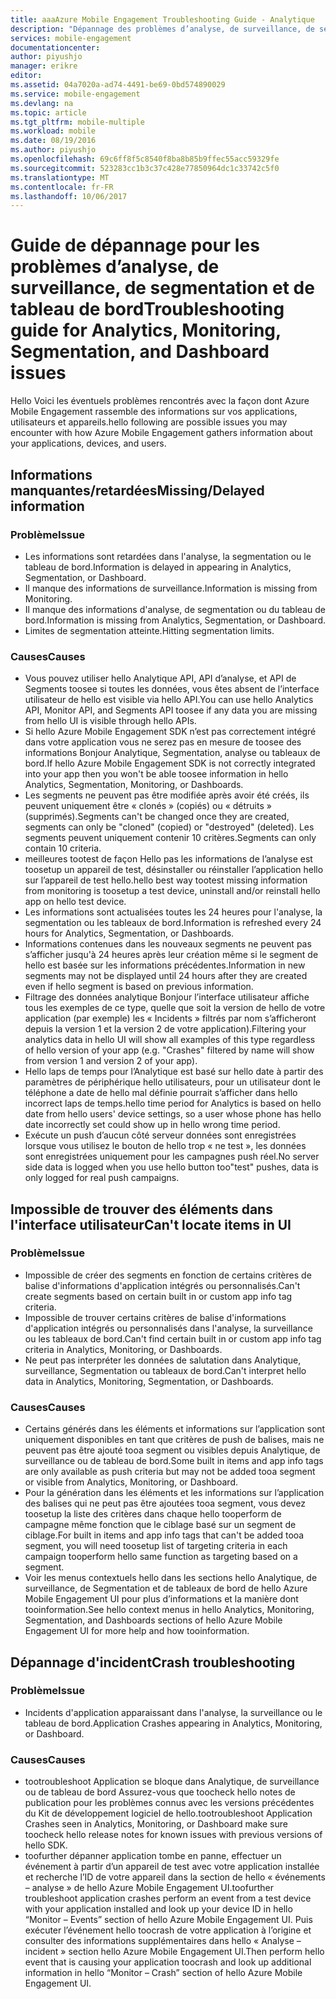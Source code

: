 ```yaml
---
title: aaaAzure Mobile Engagement Troubleshooting Guide - Analytique
description: "Dépannage des problèmes d’analyse, de surveillance, de segmentation et de tableau de bord dans Azure Mobile Engagement"
services: mobile-engagement
documentationcenter: 
author: piyushjo
manager: erikre
editor: 
ms.assetid: 04a7020a-ad74-4491-be69-0bd574890029
ms.service: mobile-engagement
ms.devlang: na
ms.topic: article
ms.tgt_pltfrm: mobile-multiple
ms.workload: mobile
ms.date: 08/19/2016
ms.author: piyushjo
ms.openlocfilehash: 69c6ff8f5c8540f8ba8b85b9ffec55acc59329fe
ms.sourcegitcommit: 523283cc1b3c37c428e77850964dc1c33742c5f0
ms.translationtype: MT
ms.contentlocale: fr-FR
ms.lasthandoff: 10/06/2017
---
```

# <a name="troubleshooting-guide-for-analytics-monitoring-segmentation-and-dashboard-issues"></a><span data-ttu-id="aa853-103">Guide de dépannage pour les problèmes d’analyse, de surveillance, de segmentation et de tableau de bord</span><span class="sxs-lookup"><span data-stu-id="aa853-103">Troubleshooting guide for Analytics, Monitoring, Segmentation, and Dashboard issues</span></span>
<span data-ttu-id="aa853-104">Hello Voici les éventuels problèmes rencontrés avec la façon dont Azure Mobile Engagement rassemble des informations sur vos applications, utilisateurs et appareils.</span><span class="sxs-lookup"><span data-stu-id="aa853-104">hello following are possible issues you may encounter with how Azure Mobile Engagement gathers information about your applications, devices, and users.</span></span>

## <a name="missingdelayed-information"></a><span data-ttu-id="aa853-105">Informations manquantes/retardées</span><span class="sxs-lookup"><span data-stu-id="aa853-105">Missing/Delayed information</span></span>
### <a name="issue"></a><span data-ttu-id="aa853-106">Problème</span><span class="sxs-lookup"><span data-stu-id="aa853-106">Issue</span></span>
* <span data-ttu-id="aa853-107">Les informations sont retardées dans l'analyse, la segmentation ou le tableau de bord.</span><span class="sxs-lookup"><span data-stu-id="aa853-107">Information is delayed in appearing in Analytics, Segmentation, or Dashboard.</span></span>
* <span data-ttu-id="aa853-108">Il manque des informations de surveillance.</span><span class="sxs-lookup"><span data-stu-id="aa853-108">Information is missing from Monitoring.</span></span>
* <span data-ttu-id="aa853-109">Il manque des informations d'analyse, de segmentation ou du tableau de bord.</span><span class="sxs-lookup"><span data-stu-id="aa853-109">Information is missing from Analytics, Segmentation, or Dashboard.</span></span>
* <span data-ttu-id="aa853-110">Limites de segmentation atteinte.</span><span class="sxs-lookup"><span data-stu-id="aa853-110">Hitting segmentation limits.</span></span>

### <a name="causes"></a><span data-ttu-id="aa853-111">Causes</span><span class="sxs-lookup"><span data-stu-id="aa853-111">Causes</span></span>
* <span data-ttu-id="aa853-112">Vous pouvez utiliser hello Analytique API, API d’analyse, et API de Segments toosee si toutes les données, vous êtes absent de l’interface utilisateur de hello est visible via hello API.</span><span class="sxs-lookup"><span data-stu-id="aa853-112">You can use hello Analytics API, Monitor API, and Segments API toosee if any data you are missing from hello UI is visible through hello APIs.</span></span>
* <span data-ttu-id="aa853-113">Si hello Azure Mobile Engagement SDK n’est pas correctement intégré dans votre application vous ne serez pas en mesure de toosee des informations Bonjour Analytique, Segmentation, analyse ou tableaux de bord.</span><span class="sxs-lookup"><span data-stu-id="aa853-113">If hello Azure Mobile Engagement SDK is not correctly integrated into your app then you won't be able toosee information in hello Analytics, Segmentation, Monitoring, or Dashboards.</span></span>
* <span data-ttu-id="aa853-114">Les segments ne peuvent pas être modifiée après avoir été créés, ils peuvent uniquement être « clonés » (copiés) ou « détruits » (supprimés).</span><span class="sxs-lookup"><span data-stu-id="aa853-114">Segments can't be changed once they are created, segments can only be "cloned" (copied) or "destroyed" (deleted).</span></span> <span data-ttu-id="aa853-115">Les segments peuvent uniquement contenir 10 critères.</span><span class="sxs-lookup"><span data-stu-id="aa853-115">Segments can only contain 10 criteria.</span></span>
* <span data-ttu-id="aa853-116">meilleures tootest de façon Hello pas les informations de l’analyse est toosetup un appareil de test, désinstaller ou réinstaller l’application hello sur l’appareil de test hello.</span><span class="sxs-lookup"><span data-stu-id="aa853-116">hello best way tootest missing information from monitoring is toosetup a test device, uninstall and/or reinstall hello app on hello test device.</span></span>
* <span data-ttu-id="aa853-117">Les informations sont actualisées toutes les 24 heures pour l'analyse, la segmentation ou les tableaux de bord.</span><span class="sxs-lookup"><span data-stu-id="aa853-117">Information is refreshed every 24 hours for Analytics, Segmentation, or Dashboards.</span></span>
* <span data-ttu-id="aa853-118">Informations contenues dans les nouveaux segments ne peuvent pas s’afficher jusqu'à 24 heures après leur création même si le segment de hello est basée sur les informations précédentes.</span><span class="sxs-lookup"><span data-stu-id="aa853-118">Information in new segments may not be displayed until 24 hours after they are created even if hello segment is based on previous information.</span></span>
* <span data-ttu-id="aa853-119">Filtrage des données analytique Bonjour l’interface utilisateur affiche tous les exemples de ce type, quelle que soit la version de hello de votre application (par exemple) les « Incidents » filtrés par nom s’afficheront depuis la version 1 et la version 2 de votre application).</span><span class="sxs-lookup"><span data-stu-id="aa853-119">Filtering your analytics data in hello UI will show all examples of this type regardless of hello version of your app (e.g. "Crashes" filtered by name will show from version 1 and version 2 of your app).</span></span>
* <span data-ttu-id="aa853-120">Hello laps de temps pour l’Analytique est basé sur hello date à partir des paramètres de périphérique hello utilisateurs, pour un utilisateur dont le téléphone a date de hello mal définie pourrait s’afficher dans hello incorrect laps de temps.</span><span class="sxs-lookup"><span data-stu-id="aa853-120">hello time period for Analytics is based on hello date from hello users' device settings, so a user whose phone has hello date incorrectly set could show up in hello wrong time period.</span></span>
* <span data-ttu-id="aa853-121">Exécute un push d’aucun côté serveur données sont enregistrées lorsque vous utilisez le bouton de hello trop « ne test », les données sont enregistrées uniquement pour les campagnes push réel.</span><span class="sxs-lookup"><span data-stu-id="aa853-121">No server side data is logged when you use hello button too"test" pushes, data is only logged for real push campaigns.</span></span>

## <a name="cant-locate-items-in-ui"></a><span data-ttu-id="aa853-122">Impossible de trouver des éléments dans l'interface utilisateur</span><span class="sxs-lookup"><span data-stu-id="aa853-122">Can't locate items in UI</span></span>
### <a name="issue"></a><span data-ttu-id="aa853-123">Problème</span><span class="sxs-lookup"><span data-stu-id="aa853-123">Issue</span></span>
* <span data-ttu-id="aa853-124">Impossible de créer des segments en fonction de certains critères de balise d'informations d'application intégrés ou personnalisés.</span><span class="sxs-lookup"><span data-stu-id="aa853-124">Can't create segments based on certain built in or custom app info tag criteria.</span></span>
* <span data-ttu-id="aa853-125">Impossible de trouver certains critères de balise d'informations d'application intégrés ou personnalisés dans l'analyse, la surveillance ou les tableaux de bord.</span><span class="sxs-lookup"><span data-stu-id="aa853-125">Can't find certain built in or custom app info tag criteria in Analytics, Monitoring, or Dashboards.</span></span>
* <span data-ttu-id="aa853-126">Ne peut pas interpréter les données de salutation dans Analytique, surveillance, Segmentation ou tableaux de bord.</span><span class="sxs-lookup"><span data-stu-id="aa853-126">Can't interpret hello data in Analytics, Monitoring, Segmentation, or Dashboards.</span></span>

### <a name="causes"></a><span data-ttu-id="aa853-127">Causes</span><span class="sxs-lookup"><span data-stu-id="aa853-127">Causes</span></span>
* <span data-ttu-id="aa853-128">Certains générés dans les éléments et informations sur l’application sont uniquement disponibles en tant que critères de push de balises, mais ne peuvent pas être ajouté tooa segment ou visibles depuis Analytique, de surveillance ou de tableau de bord.</span><span class="sxs-lookup"><span data-stu-id="aa853-128">Some built in items and app info tags are only available as push criteria but may not be added tooa segment or visible from Analytics, Monitoring, or Dashboard.</span></span> 
* <span data-ttu-id="aa853-129">Pour la génération dans les éléments et les informations sur l’application des balises qui ne peut pas être ajoutées tooa segment, vous devez toosetup la liste des critères dans chaque hello tooperform de campagne même fonction que le ciblage basé sur un segment de ciblage.</span><span class="sxs-lookup"><span data-stu-id="aa853-129">For built in items and app info tags that can't be added tooa segment, you will need toosetup list of targeting criteria in each campaign tooperform hello same function as targeting based on a segment.</span></span>
* <span data-ttu-id="aa853-130">Voir les menus contextuels hello dans les sections hello Analytique, de surveillance, de Segmentation et de tableaux de bord de hello Azure Mobile Engagement UI pour plus d’informations et la manière dont tooinformation.</span><span class="sxs-lookup"><span data-stu-id="aa853-130">See hello context menus in hello Analytics, Monitoring, Segmentation, and Dashboards sections of hello Azure Mobile Engagement UI for more help and how tooinformation.</span></span>

## <a name="crash-troubleshooting"></a><span data-ttu-id="aa853-131">Dépannage d'incident</span><span class="sxs-lookup"><span data-stu-id="aa853-131">Crash troubleshooting</span></span>
### <a name="issue"></a><span data-ttu-id="aa853-132">Problème</span><span class="sxs-lookup"><span data-stu-id="aa853-132">Issue</span></span>
* <span data-ttu-id="aa853-133">Incidents d'application apparaissant dans l'analyse, la surveillance ou le tableau de bord.</span><span class="sxs-lookup"><span data-stu-id="aa853-133">Application Crashes appearing in Analytics, Monitoring, or Dashboard.</span></span>

### <a name="causes"></a><span data-ttu-id="aa853-134">Causes</span><span class="sxs-lookup"><span data-stu-id="aa853-134">Causes</span></span>
* <span data-ttu-id="aa853-135">tootroubleshoot Application se bloque dans Analytique, de surveillance ou de tableau de bord Assurez-vous que toocheck hello notes de publication pour les problèmes connus avec les versions précédentes du Kit de développement logiciel de hello.</span><span class="sxs-lookup"><span data-stu-id="aa853-135">tootroubleshoot Application Crashes seen in Analytics, Monitoring, or Dashboard make sure toocheck hello release notes for known issues with previous versions of hello SDK.</span></span>
* <span data-ttu-id="aa853-136">toofurther dépanner application tombe en panne, effectuer un événement à partir d’un appareil de test avec votre application installée et recherche l’ID de votre appareil dans la section de hello « événements – analyse » de hello Azure Mobile Engagement UI.</span><span class="sxs-lookup"><span data-stu-id="aa853-136">toofurther troubleshoot application crashes perform an event from a test device with your application installed and look up your device ID in hello “Monitor – Events” section of hello Azure Mobile Engagement UI.</span></span> <span data-ttu-id="aa853-137">Puis exécuter l’événement hello toocrash de votre application à l’origine et consulter des informations supplémentaires dans hello « Analyse – incident » section hello Azure Mobile Engagement UI.</span><span class="sxs-lookup"><span data-stu-id="aa853-137">Then perform hello event that is causing your application toocrash and look up additional information in hello “Monitor – Crash” section of hello Azure Mobile Engagement UI.</span></span> 

